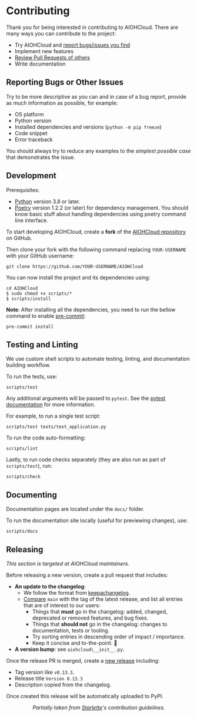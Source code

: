 # Contributing

Thank you for being interested in contributing to AIOHCloud.
There are many ways you can contribute to the project:

- Try AIOHCloud and [report bugs/issues you find](https://github.com/IHosseini083/AIOHCloud/issues/new)
- Implement new features
- [Review Pull Requests of others](https://github.com/IHosseini083/AIOHCloud/pulls)
- Write documentation

## Reporting Bugs or Other Issues

Try to be more descriptive as you can and in case of a bug report,
provide as much information as possible, for example:

- OS platform
- Python version
- Installed dependencies and versions (`python -m pip freeze`)
- Code snippet
- Error traceback

You should always try to reduce any examples to the *simplest possible case*
that demonstrates the issue.

## Development

Prerequisites:

- [Python](https://python.org/) version 3.8 or later.
- [Poetry](https://python-poetry.org/ 'Python packaging and dependency management system')
version 1.2.2 (or later) for dependency management. You should know basic stuff about handling dependencies using poetry command line interface.

To start developing AIOHCloud, create a **fork** of the
[AIOHCloud repository](https://github.com/IHosseini083/AIOHCloud) on GitHub.

Then clone your fork with the following command replacing `YOUR-USERNAME` with
your GitHub username:

```shell
git clone https://github.com/YOUR-USERNAME/AIOHCloud
```

You can now install the project and its dependencies using:

```shell
cd AIOHCloud
$ sudo chmod +x scripts/*
$ scripts/install
```

**Note**: After installing all the dependencies, you need to run the bellow command to enable [pre-commit]:

```shell
pre-commit install
```

## Testing and Linting

We use custom shell scripts to automate testing, linting,
and documentation building workflow.

To run the tests, use:

```shell
scripts/test
```

Any additional arguments will be passed to `pytest`. See the [pytest documentation](https://docs.pytest.org/en/latest/how-to/usage.html) for more information.

For example, to run a single test script:

```shell
scripts/test tests/test_application.py
```

To run the code auto-formatting:

```shell
scripts/lint
```

Lastly, to run code checks separately (they are also run as part of `scripts/test`), run:

```shell
scripts/check
```

## Documenting

Documentation pages are located under the `docs/` folder.

To run the documentation site locally (useful for previewing changes), use:

```shell
scripts/docs
```

## Releasing

*This section is targeted at AIOHCloud maintainers.*

Before releasing a new version, create a pull request that includes:

- **An update to the changelog**:
  - We follow the format from [keepachangelog](https://keepachangelog.com/en/1.0.0/).
  - [Compare](https://github.com/IHosseini083/AIOHCloud/compare/) `main` with the tag of the latest release, and list all entries that are of interest to our users:
    - Things that **must** go in the changelog: added, changed, deprecated or removed features, and bug fixes.
    - Things that **should not** go in the changelog: changes to documentation, tests or tooling.
    - Try sorting entries in descending order of impact / importance.
    - Keep it concise and to-the-point. 🎯
- **A version bump**: see `aiohcloud\__init__.py`.

Once the release PR is merged, create a
[new release](https://github.com/IHosseini083/AIOHCloud/releases/new) including:

- Tag version like `v0.13.3`.
- Release title `Version 0.13.3`
- Description copied from the changelog.

Once created this release will be automatically uploaded to PyPI.

<p align="center">
    <em>
    Partially taken from <a href="https://github.com/encode/starlette">Starlette</a>'s contribution guidelines.
    </em>
</p>

[pre-commit]: https://github.com/pre-commit/pre-commit "A framework for managing and maintaining multi-language pre-commit hooks."
